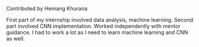 Contributed by Hemang Khurana

First part of my internship involved data analysis, machine learning. Second part involved CNN implementation. Worked independently with mentor guidance. I had to work a lot as I need to learn machine learning and CNN as well.